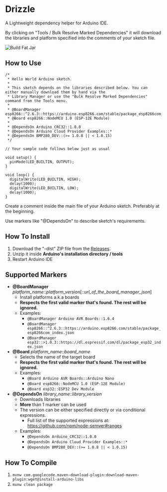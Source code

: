 Drizzle
=======
A Lightweight dependency helper for Arduino IDE.

By clicking on "Tools / Bulk Resolve Marked Dependencies" it will download the libraries and platform specified into the comments of your
sketch file.

![Build Fat Jar](https://github.com/zhgzhg/Drizzle/workflows/Build%20Fat%20Jar/badge.svg)

How to Use
----------

```
/*
 * Hello World Arduino sketch.
 *
 * This sketch depends on the libraries described below. You can either manually download them by hand via the
 * Library Manager or use the "Bulk Resolve Marked Dependencies" command from the Tools menu.
 *
 * @BoardManager esp8266::^2.6.3::https://arduino.esp8266.com/stable/package_esp8266com_index.json
 * @Board esp8266::NodeMCU 1.0 (ESP-12E Module)
 *
 * @DependsOn Arduino_CRC32::1.0.0
 * @DependsOn Arduino Cloud Provider Examples::*
 * @DependsOn BMP280_DEV::(>= 1.0.8 || < 1.0.15)
 */

// Your sample code follows below just as usual

void setup() {
  pinMode(LED_BUILTIN, OUTPUT);
}

void loop() {
  digitalWrite(LED_BUILTIN, HIGH);
  delay(1000);
  digitalWrite(LED_BUILTIN, LOW);
  delay(1000);
}
```
Create a comment inside the main file of your Arduino sketch. Preferably at the beginning.

Use markers like "@DependsOn" to describe sketch's requirements.
 

How To Install
--------------

1. Download the "-dist" ZIP file from the [Releases](https://github.com/zhgzhg/Drizzle/releases).
2. Unzip it inside **Arduino's installation directory / tools**
3. Restart Arduino IDE

Supported Markers
-----------------

* __@BoardManager__ _platform_name_::_platform_version_[::_url_of_the_board_manager_json_]
  * Install platforms a.k.a boards
  * __Respects the first valid marker that's found. The rest will be ignored.__
  * Examples:
    * `@BoardManager Arduino AVR Boards::1.6.4`
    * `@BoardManager esp8266::^2.6.3::https://arduino.esp8266.com/stable/package_esp8266com_index.json`
    * `@BoardManager esp32::>1.0.3::https://dl.espressif.com/dl/package_esp32_index.json`
* __@Board__ _platform_name_::_board_name_
  * Selects the name of the target board
  * __Respects the first valid marker that's found. The rest will be ignored.__
  * Examples:
    * `@Board Arduino AVR Boards::Arduino Nano`
    * `@Board esp8266::NodeMCU 1.0 (ESP-12E Module)`
    * `@Board esp32::ESP32 Dev Module`
* __@DependsOn__ _library_name_::_library_version_
  * Downloads libraries
  * __More__ than 1 marker can be used
  * The version can be either specified directly or via conditional expressions.
    * Full list of the supported expressions at: https://github.com/npm/node-semver#ranges
  * Examples:
    * `@DependsOn Arduino_CRC32::1.0.0`
    * `@DependsOn Arduino Cloud Provider Examples::*`
    * `@DependsOn BMP280_DEV::(>= 1.0.8 || < 1.0.15)`


How To Compile
--------------

1. `mvnw com.googlecode.maven-download-plugin:download-maven-plugin:wget@install-arduino-libs`
2. `mvnw clean package`